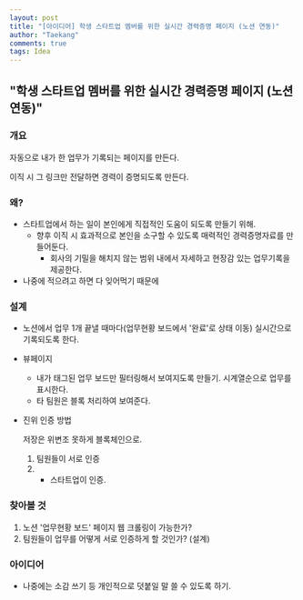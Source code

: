 ```yaml
---
layout: post
title: "[아이디어] 학생 스타트업 멤버를 위한 실시간 경력증명 페이지 (노션 연동)"
author: "Taekang"
comments: true
tags: Idea
---
```


## "학생 스타트업 멤버를 위한 실시간 경력증명 페이지 (노션 연동)"

### 개요

자동으로 내가 한 업무가 기록되는 페이지를 만든다.

이직 시 그 링크만 전달하면 경력이 증명되도록 만든다.

### 왜?

- 스타트업에서 하는 일이 본인에게 직접적인 도움이 되도록 만들기 위해.
  - 향후 이직 시 효과적으로 본인을 소구할 수 있도록 매력적인 경력증명자료를 만들어둔다.
    - 회사의 기밀을 해치지 않는 범위 내에서 자세하고 현장감 있는 업무기록을 제공한다.
- 나중에 적으려고 하면 다 잊어먹기 때문에

### 설계

- 노션에서 업무 1개 끝낼 때마다(업무현황 보드에서 '완료'로 상태 이동) 실시간으로 기록되도록 한다.
- 뷰페이지
  - 내가 태그된 업무 보드만 필터링해서 보여지도록 만들기. 시계열순으로 업무를 표시한다.
  - 타 팀원은 블록 처리하여 보여준다.
- 진위 인증 방법

  저장은 위변조 못하게 블록체인으로.

  1. 팀원들이 서로 인증
  2. - 스타트업이 인증.

### 찾아볼 것

1. 노션 '업무현황 보드' 페이지 웹 크롤링이 가능한가?
2. 팀원들이 업무를 어떻게 서로 인증하게 할 것인가? (설계)

### 아이디어

- 나중에는 소감 쓰기 등 개인적으로 덧붙일 말 쓸 수 있도록 하기.
